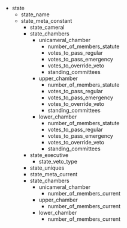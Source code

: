 <!-- This markdown document is to lay out all of our elements and attributes in a visual way to allow optimized translation into schemas -->

- state
  - state_name <!-- constrained to set of states -->
  - state_meta_constant
    - state_cameral <!-- constrained to set of unicameral/bicameral -->
    - state_chambers <!-- conditional on state_cameral, constrained to unicameral/upper & lower -->
        - unicameral_chamber
            - number_of_members_statute
            - votes_to_pass_regular
            - votes_to_pass_emergency
            - votes_to_override_veto
            - standing_committees
        - upper_chamber
            - number_of_members_statute
            - votes_to_pass_regular
            - votes_to_pass_emergency
            - votes_to_override_veto
            - standing_committees
        - lower_chamber
            - number_of_members_statute
            - votes_to_pass_regular
            - votes_to_pass_emergency
            - votes_to_override_veto
            - standing_committees
    - state_executive
      - state_veto_type
    - state_uniques <!-- element for state quirks -->
    - state_meta_current   
    - state_chambers
        - unicameral_chamber
          - number_of_members_current
        - upper_chamber
          - number_of_members_current
        - lower_chamber
          - number_of_members_current
      